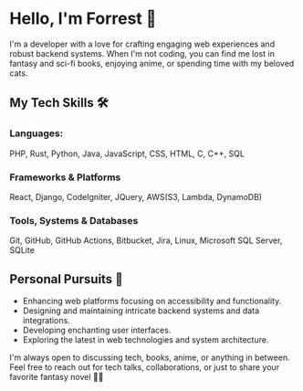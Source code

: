 # Hello, I'm Forrest 👋

I'm a developer with a love for crafting engaging web experiences and robust backend systems. When I'm not coding, you can find me lost in fantasy and sci-fi books, enjoying anime, or spending time with my beloved cats.

## My Tech Skills 🛠️
### Languages: 
PHP, Rust, Python, Java, JavaScript, CSS, HTML, C, C++, SQL
### Frameworks & Platforms
React, Django, CodeIgniter, JQuery, AWS(S3, Lambda, DynamoDB)
### Tools, Systems & Databases
Git, GitHub, GitHub Actions, Bitbucket, Jira, Linux, Microsoft SQL Server, SQLite

## Personal Pursuits 🚀
- Enhancing web platforms focusing on accessibility and functionality.
- Designing and maintaining intricate backend systems and data integrations.
- Developing enchanting user interfaces.
- Exploring the latest in web technologies and system architecture.

I'm always open to discussing tech, books, anime, or anything in between. Feel free to reach out for tech talks, collaborations, or just to share your favorite fantasy novel 🏳️‍🌈
